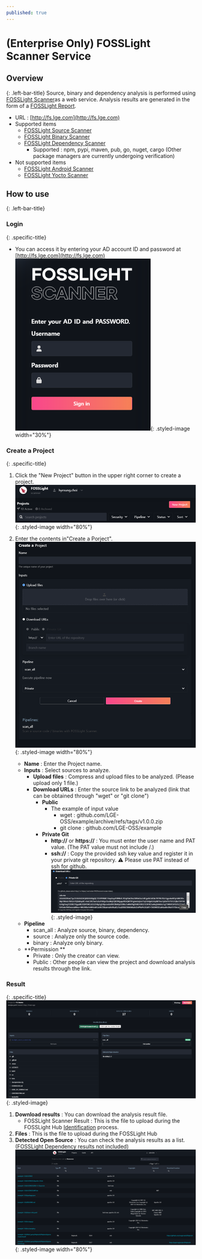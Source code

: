 ```yaml
---
published: true
---
```


# (Enterprise Only) FOSSLight Scanner Service 

## Overview
{: .left-bar-title}
Source, binary and dependency analysis is performed using [FOSSLight Scanner](https://fosslight.org/fosslight-guide-en/scanner/)as a web service. Analysis results are generated in the form of a [FOSSLight Report](https://fosslight.org/hub-guide-en/learn/2_fosslight_report.html).    
- URL : [http://fs.lge.com](http://fs.lge.com)
- Supported items
    - [FOSSLight Source Scanner](https://fosslight.org/fosslight-guide-en/scanner/2_source.html)
    - [FOSSLight Binary Scanner](https://fosslight.org/fosslight-guide-en/scanner/4_binary.html)
    - [FOSSLight Dependency Scanner](https://fosslight.org/fosslight-guide-en/scanner/3_dependency.html)
        - Supported : npm, pypi, maven, pub, go, nuget, cargo 
          (Other package managers are currently undergoing verification)  
- Not supported items
    - [FOSSLight Android Scanner](https://fosslight.org/fosslight-guide-en/scanner/6_android.html)
    - [FOSSLight Yocto Scanner](https://fosslight.org/fosslight-guide-en/scanner/5_yocto.html)


## How to use
{: .left-bar-title}

### Login
{: .specific-title}
- You can access it by entering your AD account ID and password at [http://fs.lge.com](http://fs.lge.com)<br>
![log-in](images/7_fl_ss_login.png){: .styled-image width="30%"}  

### Create a Project 
{: .specific-title} 
1. Click the "New Project" button in the upper right corner to create a project. 
![New Project](images/7_fl_ss_newproject.png){: .styled-image width="80%"}  

2. Enter the contents in"Create a Porject".
![Creat a Project](images/7_fl_ss_create_project.png){: .styled-image width="80%"}
    - **Name** : Enter the Project name.
    - **Inputs** : Select sources to analyze.
        - **Upload files** : Compress and upload files to be analyzed. (Please upload only 1 file.)  
        - **Download URLs** :  Enter the source link to be analyzed (link that can be obtained through "wget" or "git clone")    
            - **Public** 
                - The example of input value
                    - wget : github.com/LGE-OSS/example/archive/refs/tags/v1.0.0.zip
                    - git clone : github.com/LGE-OSS/example
            - **Private Git** 
                - **http://** or **https://** : You must enter the user name and PAT value. (The PAT value must not include /.)  
                - **ssh://** : Copy the provided ssh key value and register it in your private git repository. ⚠️ Please use PAT instead of ssh for github.    
                ![ssh](images/7_fl_ss_ssh.png){: .styled-image}  
    - **Pipeline**
        - scan_all : Analyze source, binary, dependency.
        - source : Analyze only the source code.
        - binary : Analyze only binary. 
    - **Permission **
        - Private : Only the creator can view.
        - Public : Other people can view the project and download analysis results through the link.


### Result
{: .specific-title} 
![analysis_result](images/7_fl_ss_analysis_result.png){: .styled-image}
1. **Download results** : You can download the analysis result file.
    - FOSSLight Scanner Result :  This is the file to upload during the FOSSLight Hub [Identification](https://fosslight.org/hub-guide/tutorial/1_project/2_Identification/) process.
2. **Files** :  This is the file to upload during the FOSSLight Hub
3. **Detected Open Source** : You can check the analysis results as a list. (FOSSLight Dependency results not included)  
![detected_opensource](images/7_fl_ss_detected_opensource.png){: .styled-image width="80%"}  

